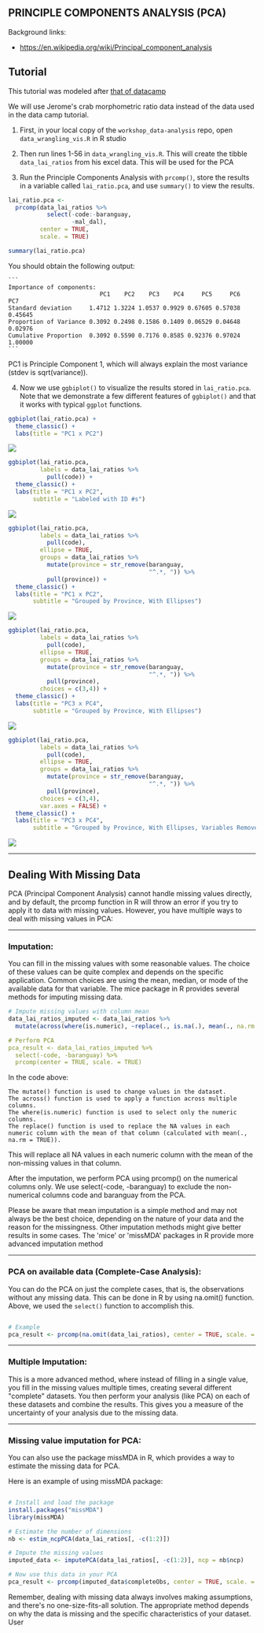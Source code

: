 ## PRINCIPLE COMPONENTS ANALYSIS (PCA)

Background links:

* https://en.wikipedia.org/wiki/Principal_component_analysis


## Tutorial

This tutorial was modeled after [that of datacamp](https://www.datacamp.com/tutorial/pca-analysis-r#!)

We will use Jerome's crab morphometric ratio data instead of the data used in the data camp tutorial.

1. First, in your local copy of the `workshop_data-analysis` repo, open `data_wrangling_vis.R` in R studio

2. Then run lines 1-56 in `data_wrangling_vis.R`.  This will create the tibble `data_lai_ratios` from his excel data.  This will be used for the PCA

3. Run the Principle Components Analysis with `prcomp()`, store the results in a variable called `lai_ratio.pca`, and use `summary()` to view the results.

```r
lai_ratio.pca <- 
  prcomp(data_lai_ratios %>%
           select(-code:-baranguay,
                  -mal_dal), 
         center = TRUE,
         scale. = TRUE)

summary(lai_ratio.pca)
```

You should obtain the following output:

	```
	Importance of components:
							  PC1    PC2    PC3    PC4     PC5     PC6     PC7
	Standard deviation     1.4712 1.3224 1.0537 0.9929 0.67605 0.57038 0.45645
	Proportion of Variance 0.3092 0.2498 0.1586 0.1409 0.06529 0.04648 0.02976
	Cumulative Proportion  0.3092 0.5590 0.7176 0.8585 0.92376 0.97024 1.00000
	```

PC1 is Principle Component 1, which will always explain the most variance (stdev is sqrt(variance)).

4. Now we use `ggbiplot()` to visualize the results stored in `lai_ratio.pca`.  Note that we demonstrate a few different features of `ggbiplot()` and that it works with typical `ggplot` functions.

```r
ggbiplot(lai_ratio.pca) +
  theme_classic() +
  labs(title = "PC1 x PC2")
```

![](Rplot01.png)

```r
ggbiplot(lai_ratio.pca,
         labels = data_lai_ratios %>%
           pull(code)) +
  theme_classic() +
  labs(title = "PC1 x PC2",
       subtitle = "Labeled with ID #s")
```

![](Rplot02.png)

```r
ggbiplot(lai_ratio.pca,
         labels = data_lai_ratios %>%
           pull(code),
         ellipse = TRUE,
         groups = data_lai_ratios %>%
           mutate(province = str_remove(baranguay,
                                        "^.*, ")) %>%
           pull(province)) +
  theme_classic() +
  labs(title = "PC1 x PC2",
       subtitle = "Grouped by Province, With Ellipses")
```

![](Rplot03.png)

```r
ggbiplot(lai_ratio.pca,
         labels = data_lai_ratios %>%
           pull(code),
         ellipse = TRUE,
         groups = data_lai_ratios %>%
           mutate(province = str_remove(baranguay,
                                        "^.*, ")) %>%
           pull(province),
         choices = c(3,4)) +
  theme_classic() +
  labs(title = "PC3 x PC4",
       subtitle = "Grouped by Province, With Ellipses")
```

![](Rplot04.png)

```r
ggbiplot(lai_ratio.pca,
         labels = data_lai_ratios %>%
           pull(code),
         ellipse = TRUE,
         groups = data_lai_ratios %>%
           mutate(province = str_remove(baranguay,
                                        "^.*, ")) %>%
           pull(province),
         choices = c(3,4),
         var.axes = FALSE) +
  theme_classic() +
  labs(title = "PC3 x PC4",
       subtitle = "Grouped by Province, With Ellipses, Variables Removed")
```

![](Rplot05.png)

---

## Dealing With Missing Data

PCA (Principal Component Analysis) cannot handle missing values directly, and by default, the prcomp function in R will throw an error if you try to apply it to data with missing values. However, you have multiple ways to deal with missing values in PCA:

---

### Imputation: 

You can fill in the missing values with some reasonable values. The choice of these values can be quite complex and depends on the specific application. Common choices are using the mean, median, or mode of the available data for that variable. The mice package in R provides several methods for imputing missing data.

```r
# Impute missing values with column mean
data_lai_ratios_imputed <- data_lai_ratios %>%
  mutate(across(where(is.numeric), ~replace(., is.na(.), mean(., na.rm = TRUE))))```

# Perform PCA
pca_result <- data_lai_ratios_imputed %>%
  select(-code, -baranguay) %>%
  prcomp(center = TRUE, scale. = TRUE)
```

In the code above:

    The mutate() function is used to change values in the dataset.
    The across() function is used to apply a function across multiple columns.
    The where(is.numeric) function is used to select only the numeric columns.
    The replace() function is used to replace the NA values in each numeric column with the mean of that column (calculated with mean(., na.rm = TRUE)).

This will replace all NA values in each numeric column with the mean of the non-missing values in that column.

After the imputation, we perform PCA using prcomp() on the numerical columns only. We use select(-code, -baranguay) to exclude the non-numerical columns code and baranguay from the PCA.

Please be aware that mean imputation is a simple method and may not always be the best choice, depending on the nature of your data and the reason for the missingness. Other imputation methods might give better results in some cases. The 'mice' or 'missMDA' packages in R provide more advanced imputation method

---

### PCA on available data (Complete-Case Analysis): 
You can do the PCA on just the complete cases, that is, the observations without any missing data. This can be done in R by using na.omit() function.  Above, we used the `select()` function to accomplish this.

```R

# Example
pca_result <- prcomp(na.omit(data_lai_ratios), center = TRUE, scale. = TRUE)
```

---

### Multiple Imputation: 

This is a more advanced method, where instead of filling in a single value, you fill in the missing values multiple times, creating several different "complete" datasets. You then perform your analysis (like PCA) on each of these datasets and combine the results. This gives you a measure of the uncertainty of your analysis due to the missing data.

---

### Missing value imputation for PCA: 

You can also use the package missMDA in R, which provides a way to estimate the missing data for PCA.

Here is an example of using missMDA package:

```R

# Install and load the package
install.packages("missMDA")
library(missMDA)

# Estimate the number of dimensions
nb <- estim_ncpPCA(data_lai_ratios[, -c(1:2)])

# Impute the missing values
imputed_data <- imputePCA(data_lai_ratios[, -c(1:2)], ncp = nb$ncp)

# Now use this data in your PCA
pca_result <- prcomp(imputed_data$completeObs, center = TRUE, scale. = TRUE)
```

Remember, dealing with missing data always involves making assumptions, and there's no one-size-fits-all solution. The appropriate method depends on why the data is missing and the specific characteristics of your dataset.
User
